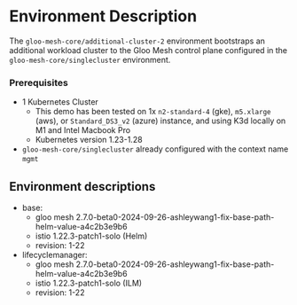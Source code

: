 # Environment Description
The `gloo-mesh-core/additional-cluster-2` environment bootstraps an additional workload cluster to the Gloo Mesh control plane configured in the `gloo-mesh-core/singlecluster` environment.

### Prerequisites
- 1 Kubernetes Cluster
    - This demo has been tested on 1x `n2-standard-4` (gke), `m5.xlarge` (aws), or `Standard_DS3_v2` (azure) instance, and using K3d locally on M1 and Intel Macbook Pro
    - Kubernetes version 1.23-1.28
- `gloo-mesh-core/singlecluster` already configured with the context name `mgmt`

## Environment descriptions
- base:
    - gloo mesh 2.7.0-beta0-2024-09-26-ashleywang1-fix-base-path-helm-value-a4c2b3e9b6
    - istio 1.22.3-patch1-solo (Helm)
    - revision: 1-22
- lifecyclemanager:
    - gloo mesh 2.7.0-beta0-2024-09-26-ashleywang1-fix-base-path-helm-value-a4c2b3e9b6
    - istio 1.22.3-patch1-solo (ILM)
    - revision: 1-22